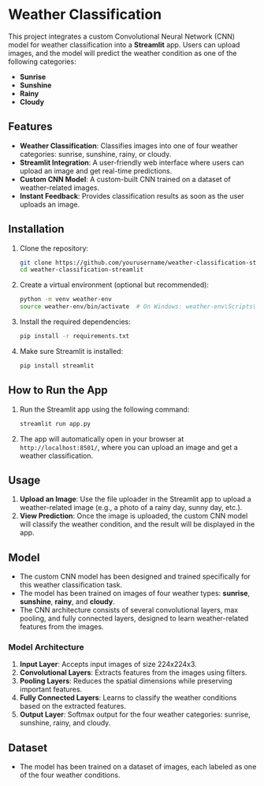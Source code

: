 # Weather Classification

This project integrates a custom Convolutional Neural Network (CNN) model for weather classification into a **Streamlit** app. Users can upload images, and the model will predict the weather condition as one of the following categories:

- **Sunrise**
- **Sunshine**
- **Rainy**
- **Cloudy**

## Features

- **Weather Classification**: Classifies images into one of four weather categories: sunrise, sunshine, rainy, or cloudy.
- **Streamlit Integration**: A user-friendly web interface where users can upload an image and get real-time predictions.
- **Custom CNN Model**: A custom-built CNN trained on a dataset of weather-related images.
- **Instant Feedback**: Provides classification results as soon as the user uploads an image.

## Installation

1. Clone the repository:

    ```bash
    git clone https://github.com/yourusername/weather-classification-streamlit.git
    cd weather-classification-streamlit
    ```

2. Create a virtual environment (optional but recommended):

    ```bash
    python -m venv weather-env
    source weather-env/bin/activate  # On Windows: weather-env\Scripts\activate
    ```

3. Install the required dependencies:

    ```bash
    pip install -r requirements.txt
    ```

4. Make sure Streamlit is installed:

    ```bash
    pip install streamlit
    ```

## How to Run the App

1. Run the Streamlit app using the following command:

    ```bash
    streamlit run app.py
    ```

2. The app will automatically open in your browser at `http://localhost:8501/`, where you can upload an image and get a weather classification.

## Usage

1. **Upload an Image**: Use the file uploader in the Streamlit app to upload a weather-related image (e.g., a photo of a rainy day, sunny day, etc.).
2. **View Prediction**: Once the image is uploaded, the custom CNN model will classify the weather condition, and the result will be displayed in the app.

## Model

- The custom CNN model has been designed and trained specifically for this weather classification task.
- The model has been trained on images of four weather types: **sunrise**, **sunshine**, **rainy**, and **cloudy**.
- The CNN architecture consists of several convolutional layers, max pooling, and fully connected layers, designed to learn weather-related features from the images.

### Model Architecture

1. **Input Layer**: Accepts input images of size 224x224x3.
2. **Convolutional Layers**: Extracts features from the images using filters.
3. **Pooling Layers**: Reduces the spatial dimensions while preserving important features.
4. **Fully Connected Layers**: Learns to classify the weather conditions based on the extracted features.
5. **Output Layer**: Softmax output for the four weather categories: sunrise, sunshine, rainy, and cloudy.

## Dataset

- The model has been trained on a dataset of images, each labeled as one of the four weather conditions.